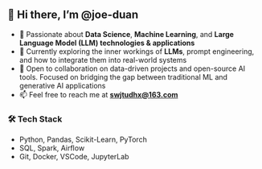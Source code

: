 ## 👋 Hi there, I’m @joe-duan
- 👀 Passionate about **Data Science**, **Machine Learning**, and **Large Language Model (LLM) technologies & applications**  
- 🌱 Currently exploring the inner workings of **LLMs**, prompt engineering, and how to integrate them into real-world systems  
- 🤝 Open to collaboration on data-driven projects and open-source AI tools. Focused on bridging the gap between traditional ML and generative AI applications  
- 📫 Feel free to reach me at **swjtudhx@163.com**
  
### 🛠 Tech Stack
- Python, Pandas, Scikit-Learn, PyTorch
- SQL, Spark, Airflow
- Git, Docker, VSCode, JupyterLab
  
<!---
joe-duan/joe-duan is a ✨ special ✨ repository because its `README.md` (this file) appears on your GitHub profile.
You can click the Preview link to take a look at your changes.
--->
